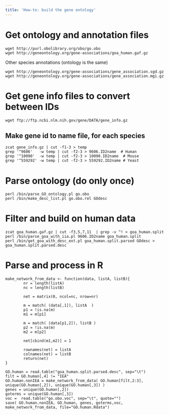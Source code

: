 ```yaml
---
title: 'How-to: build the gene ontology'
---
```


# Get ontology and annotation files 
```
wget http://purl.obolibrary.org/obo/go.obo
wget http://geneontology.org/gene-associations/goa_human.gaf.gz 
```
Other species annotations (ontology is the same) 
```
wget http://geneontology.org/gene-associations/gene_association.sgd.gz
wget http://geneontology.org/gene-associations/gene_association.mgi.gz
```

# Get gene info files to convert between IDs 
```
wget ftp://ftp.ncbi.nlm.nih.gov/gene/DATA/gene_info.gz
```
## Make gene id to name file, for each species
```
zcat gene_info.gz | cut -f1-3 > temp
grep '^9606'   -w temp | cut -f2-3 > 9606.ID2name  # Human
grep '^10090'  -w temp | cut -f2-3 > 10090.ID2name  # Mouse 
grep '^559292' -w temp | cut -f2-3 > 559292.ID2name # Yeast 
```

# Parse ontology (do only once)
```
perl /bin/parse_GO_ontology.pl go.obo
perl /bin/make_desc_list.pl go.obo.rel GOdesc
```

# Filter and build on human data 
```
zcat goa_human.gaf.gz | cut -f3,5,7,11  | grep -v ^! > goa_human.split
perl /bin/parse_goa_with_iia.pl 9606.ID2name goa_human.split
perl /bin/get_goa_with_desc_ext.pl goa_human.split.parsed GOdesc > goa_human.split.parsed.desc
```

# Parse and process in R 
```
make_network_from_data <- function(data, listA, listB){
        nr = length(listA)
        nc = length(listB)

        net = matrix(0, ncol=nc, nrow=nr)

        m = match( (data[,1]), listA  )
        p1 = !is.na(m)
        m1 = m[p1]

        m = match( (data[p1,2]), listB )
        p2 = !is.na(m)
        m2 = m[p2]

        net[cbind(m1,m2)] = 1

        rownames(net) = listA
        colnames(net) = listB
        return(net)
}

GO.human = read.table("goa_human.split.parsed.desc", sep="\t")
filt = GO.human[,4] != "IEA"
GO.human.nonIEA = make_network_from_data( GO.human[filt,2:3], unique(GO.human[,2]), unique(GO.human[,3]) )
genes = unique(GO.human[,2])
goterms = unique(GO.human[,3])
voc =  read.table("go.obo.voc", sep="\t", quote="")
save( GO.human.nonIEA, GO.human, genes, goterms,voc, make_network_from_data, file="GO.human.Rdata")
```




